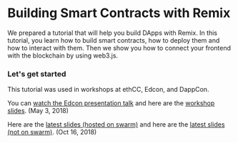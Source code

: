 Building Smart Contracts with Remix
=======================

We prepared a tutorial that will help you build DApps with Remix. In this tutorial, you learn how to build smart contracts, how to deploy them and how to interact with them. Then we show you how to connect your frontend with the blockchain by using web3.js.

### Let's get started

This tutorial was used in workshops at ethCC, Edcon, and DappCon. 

You can [watch the Edcon presentation talk](https://www.youtube.com/watch?v=nAI_Cr5Y8JY) and here are the [workshop slides](https://slides.com/ninabreznik/deck-11-13#/).
(May 3, 2018)

Here are the [latest slides (hosted on swarm)](http://30400.swarm-gateways.net/bzz:/49277e2a16baf5576c9f54204c70dc403a425c3df85424864fe04ad6dfc609bc/) and here are the [latest slides (not on swarm)](https://www.updig.is/pdf/remix-chez-coinhouse.pdf). 
(Oct 16, 2018)